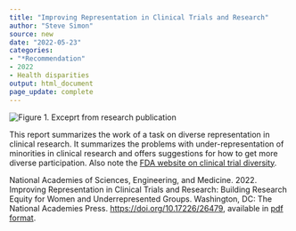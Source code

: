 ```yaml
---
title: "Improving Representation in Clinical Trials and Research"
author: "Steve Simon"
source: new
date: "2022-05-23"
categories: 
- "*Recommendation"
- 2022
- Health disparities
output: html_document
page_update: complete
---
```


![Figure 1. Exceprt from research publication](http://www.pmean.com/new-images/22/improving-representation-01.png)

<div class="notes">

This report summarizes the work of a task on diverse representation in clinical research. It summarizes the problems with under-representation of minorities in clinical research and offers suggestions for how to get more diverse participation. Also note the [FDA website on clinical trial diversity][fda1].

National Academies of Sciences, Engineering, and Medicine. 2022. Improving Representation in Clinical Trials and Research: Building Research Equity for Women and Underrepresented Groups. Washington, DC: The National Academies Press. https://doi.org/10.17226/26479, available in [pdf format][nas1].

[fda1]: https://www.fda.gov/consumers/minority-health-and-health-equity/clinical-trial-diversity

[nas1]: https://nap.nationalacademies.org/catalog/26479/improving-representation-in-clinical-trials-and-research-building-research-equity

</div>
